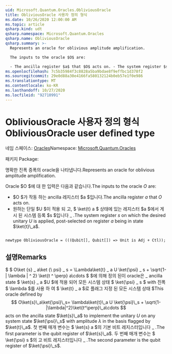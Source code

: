 ```yaml
---
uid: Microsoft.Quantum.Oracles.ObliviousOracle
title: ObliviousOracle 사용자 정의 형식
ms.date: 10/26/2020 12:00:00 AM
ms.topic: article
qsharp.kind: udt
qsharp.namespace: Microsoft.Quantum.Oracles
qsharp.name: ObliviousOracle
qsharp.summary: >-
  Represents an oracle for oblivious amplitude amplification.

  The inputs to the oracle $O$ are:

  - The ancilla register $a$ that $O$ acts on. - The system register $s$ on which the desired unitary $U$ is applied, post-selected on register $a$ being in state $\ket{t}\_a$.
ms.openlocfilehash: 7c5b35984f3c8828a5ba9bdae8f9effbc1d378f2
ms.sourcegitcommit: 29e0d88a30e4166fa580132124b0eb57e1f0e986
ms.translationtype: MT
ms.contentlocale: ko-KR
ms.lasthandoff: 10/27/2020
ms.locfileid: "92710991"
---
```

# <a name="obliviousoracle-user-defined-type"></a><span data-ttu-id="b142a-102">ObliviousOracle 사용자 정의 형식</span><span class="sxs-lookup"><span data-stu-id="b142a-102">ObliviousOracle user defined type</span></span>

<span data-ttu-id="b142a-103">네임 스페이스: [Oracles](xref:Microsoft.Quantum.Oracles)</span><span class="sxs-lookup"><span data-stu-id="b142a-103">Namespace: [Microsoft.Quantum.Oracles](xref:Microsoft.Quantum.Oracles)</span></span>

<span data-ttu-id="b142a-104">패키지 [](https://nuget.org/packages/)</span><span class="sxs-lookup"><span data-stu-id="b142a-104">Package: [](https://nuget.org/packages/)</span></span>


<span data-ttu-id="b142a-105">명확한 진폭 증폭의 oracle을 나타냅니다.</span><span class="sxs-lookup"><span data-stu-id="b142a-105">Represents an oracle for oblivious amplitude amplification.</span></span>

<span data-ttu-id="b142a-106">Oracle $O $에 대 한 입력은 다음과 같습니다.</span><span class="sxs-lookup"><span data-stu-id="b142a-106">The inputs to the oracle $O$ are:</span></span>

- <span data-ttu-id="b142a-107">$O $가 작동 하는 ancilla 레지스터 $a $입니다.</span><span class="sxs-lookup"><span data-stu-id="b142a-107">The ancilla register $a$ that $O$ acts on.</span></span>
- <span data-ttu-id="b142a-108">원하는 단일 $U $이 적용 되 고, $ \ket{t} a $ 상태에 있는 레지스터 $a $에서 게시 된 시스템 등록 $s $입니다 \_ .</span><span class="sxs-lookup"><span data-stu-id="b142a-108">The system register $s$ on which the desired unitary $U$ is applied, post-selected on register $a$ being in state $\ket{t}\_a$.</span></span>

```qsharp

newtype ObliviousOracle = (((Qubit[], Qubit[]) => Unit is Adj + Ctl));
```



## <a name="remarks"></a><span data-ttu-id="b142a-109">설명</span><span class="sxs-lookup"><span data-stu-id="b142a-109">Remarks</span></span>

<span data-ttu-id="b142a-110">$ $ O\ket {s} \_ a\ket {\ psi} \_ s = \Lambda\ket{t} \_ a U \ket{\psi} \_ s + \sqrt{1-| \lambda | ^ 2} \ket{t ^ \perp} a\cdots $ $에 의해 정의 된이 oracle은 \_ ancilla state $ \ket{s} \_ a $U $에 적용 되어 모든 시스템 상태 $ \ket{\psi} \_ s $ with 진폭 $ \lambda $를 사용 하 여 $ \ket{t} \_ a $로 플래그 지정 된 모든 시스템 상태 $</span><span class="sxs-lookup"><span data-stu-id="b142a-110">This oracle defined by $$ O\ket{s}\_a\ket{\psi}\_s= \lambda\ket{t}\_a U \ket{\psi}\_s + \sqrt{1-|\lambda|^2}\ket{t^\perp}\_a\cdots $$ acts on the ancilla state $\ket{s}\_a$ to implement the unitary $U$ on any system state $\ket{\psi}\_s$ with amplitude $\lambda$ in the basis flagged by $\ket{t}\_a$.</span></span>
<span data-ttu-id="b142a-111">첫 번째 매개 변수는 $ \ket{s} a $의 기본 비트 레지스터입니다 \_ .</span><span class="sxs-lookup"><span data-stu-id="b142a-111">The first parameter is the qubit register of $\ket{s}\_a$.</span></span> <span data-ttu-id="b142a-112">두 번째 매개 변수는 $ \ket{\psi} s $의 고 비트 레지스터입니다 \_ .</span><span class="sxs-lookup"><span data-stu-id="b142a-112">The second parameter is the qubit register of $\ket{\psi}\_s$.</span></span>